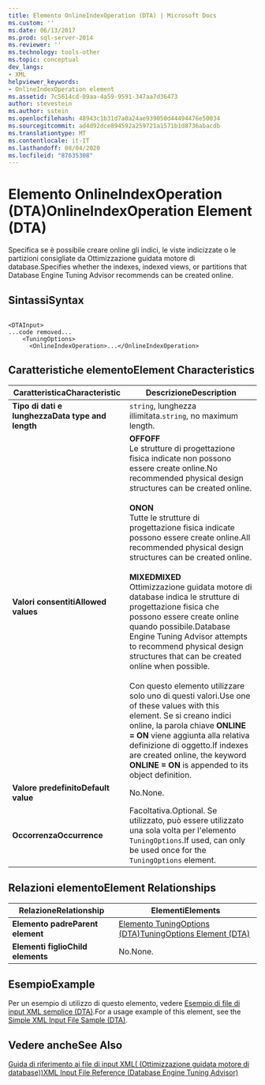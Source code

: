 ```yaml
---
title: Elemento OnlineIndexOperation (DTA) | Microsoft Docs
ms.custom: ''
ms.date: 06/13/2017
ms.prod: sql-server-2014
ms.reviewer: ''
ms.technology: tools-other
ms.topic: conceptual
dev_langs:
- XML
helpviewer_keywords:
- OnlineIndexOperation element
ms.assetid: 7c5614cd-09aa-4a59-9591-347aa7d36473
author: stevestein
ms.author: sstein
ms.openlocfilehash: 48943c1b31d7a0a24ae939050d44494476e50034
ms.sourcegitcommit: ad4d92dce894592a259721a1571b1d8736abacdb
ms.translationtype: MT
ms.contentlocale: it-IT
ms.lasthandoff: 08/04/2020
ms.locfileid: "87635308"
---
```

# <a name="onlineindexoperation-element-dta"></a><span data-ttu-id="a695b-102">Elemento OnlineIndexOperation (DTA)</span><span class="sxs-lookup"><span data-stu-id="a695b-102">OnlineIndexOperation Element (DTA)</span></span>
  <span data-ttu-id="a695b-103">Specifica se è possibile creare online gli indici, le viste indicizzate o le partizioni consigliate da Ottimizzazione guidata motore di database.</span><span class="sxs-lookup"><span data-stu-id="a695b-103">Specifies whether the indexes, indexed views, or partitions that Database Engine Tuning Advisor recommends can be created online.</span></span>  
  
## <a name="syntax"></a><span data-ttu-id="a695b-104">Sintassi</span><span class="sxs-lookup"><span data-stu-id="a695b-104">Syntax</span></span>  
  
```  
  
<DTAInput>  
...code removed...  
    <TuningOptions>  
      <OnlineIndexOperation>...</OnlineIndexOperation>  
```  
  
## <a name="element-characteristics"></a><span data-ttu-id="a695b-105">Caratteristiche elemento</span><span class="sxs-lookup"><span data-stu-id="a695b-105">Element Characteristics</span></span>  
  
|<span data-ttu-id="a695b-106">Caratteristica</span><span class="sxs-lookup"><span data-stu-id="a695b-106">Characteristic</span></span>|<span data-ttu-id="a695b-107">Descrizione</span><span class="sxs-lookup"><span data-stu-id="a695b-107">Description</span></span>|  
|--------------------|-----------------|  
|<span data-ttu-id="a695b-108">**Tipo di dati e lunghezza**</span><span class="sxs-lookup"><span data-stu-id="a695b-108">**Data type and length**</span></span>|<span data-ttu-id="a695b-109">`string`, lunghezza illimitata.</span><span class="sxs-lookup"><span data-stu-id="a695b-109">`string`, no maximum length.</span></span>|  
|<span data-ttu-id="a695b-110">**Valori consentiti**</span><span class="sxs-lookup"><span data-stu-id="a695b-110">**Allowed values**</span></span>|<span data-ttu-id="a695b-111">**OFF**</span><span class="sxs-lookup"><span data-stu-id="a695b-111">**OFF**</span></span><br /> <span data-ttu-id="a695b-112">Le strutture di progettazione fisica indicate non possono essere create online.</span><span class="sxs-lookup"><span data-stu-id="a695b-112">No recommended physical design structures can be created online.</span></span><br /><br /> <span data-ttu-id="a695b-113">**ON**</span><span class="sxs-lookup"><span data-stu-id="a695b-113">**ON**</span></span><br /> <span data-ttu-id="a695b-114">Tutte le strutture di progettazione fisica indicate possono essere create online.</span><span class="sxs-lookup"><span data-stu-id="a695b-114">All recommended physical design structures can be created online.</span></span><br /><br /> <span data-ttu-id="a695b-115">**MIXED**</span><span class="sxs-lookup"><span data-stu-id="a695b-115">**MIXED**</span></span><br /> <span data-ttu-id="a695b-116">Ottimizzazione guidata motore di database indica le strutture di progettazione fisica che possono essere create online quando possibile.</span><span class="sxs-lookup"><span data-stu-id="a695b-116">Database Engine Tuning Advisor attempts to recommend physical design structures that can be created online when possible.</span></span><br /><br /> <span data-ttu-id="a695b-117">Con questo elemento utilizzare solo uno di questi valori.</span><span class="sxs-lookup"><span data-stu-id="a695b-117">Use one of these values with this element.</span></span> <span data-ttu-id="a695b-118">Se si creano indici online, la parola chiave **ONLINE = ON** viene aggiunta alla relativa definizione di oggetto.</span><span class="sxs-lookup"><span data-stu-id="a695b-118">If indexes are created online, the keyword **ONLINE = ON** is appended to its object definition.</span></span>|  
|<span data-ttu-id="a695b-119">**Valore predefinito**</span><span class="sxs-lookup"><span data-stu-id="a695b-119">**Default value**</span></span>|<span data-ttu-id="a695b-120">No.</span><span class="sxs-lookup"><span data-stu-id="a695b-120">None.</span></span>|  
|<span data-ttu-id="a695b-121">**Occorrenza**</span><span class="sxs-lookup"><span data-stu-id="a695b-121">**Occurrence**</span></span>|<span data-ttu-id="a695b-122">Facoltativa.</span><span class="sxs-lookup"><span data-stu-id="a695b-122">Optional.</span></span> <span data-ttu-id="a695b-123">Se utilizzato, può essere utilizzato una sola volta per l'elemento `TuningOptions`.</span><span class="sxs-lookup"><span data-stu-id="a695b-123">If used, can only be used once for the `TuningOptions` element.</span></span>|  
  
## <a name="element-relationships"></a><span data-ttu-id="a695b-124">Relazioni elemento</span><span class="sxs-lookup"><span data-stu-id="a695b-124">Element Relationships</span></span>  
  
|<span data-ttu-id="a695b-125">Relazione</span><span class="sxs-lookup"><span data-stu-id="a695b-125">Relationship</span></span>|<span data-ttu-id="a695b-126">Elementi</span><span class="sxs-lookup"><span data-stu-id="a695b-126">Elements</span></span>|  
|------------------|--------------|  
|<span data-ttu-id="a695b-127">**Elemento padre**</span><span class="sxs-lookup"><span data-stu-id="a695b-127">**Parent element**</span></span>|[<span data-ttu-id="a695b-128">Elemento TuningOptions &#40;DTA&#41;</span><span class="sxs-lookup"><span data-stu-id="a695b-128">TuningOptions Element &#40;DTA&#41;</span></span>](tuningoptions-element-dta.md)|  
|<span data-ttu-id="a695b-129">**Elementi figlio**</span><span class="sxs-lookup"><span data-stu-id="a695b-129">**Child elements**</span></span>|<span data-ttu-id="a695b-130">No.</span><span class="sxs-lookup"><span data-stu-id="a695b-130">None.</span></span>|  
  
## <a name="example"></a><span data-ttu-id="a695b-131">Esempio</span><span class="sxs-lookup"><span data-stu-id="a695b-131">Example</span></span>  
 <span data-ttu-id="a695b-132">Per un esempio di utilizzo di questo elemento, vedere [Esempio di file di input XML semplice &#40;DTA&#41;](simple-xml-input-file-sample-dta.md).</span><span class="sxs-lookup"><span data-stu-id="a695b-132">For a usage example of this element, see the [Simple XML Input File Sample &#40;DTA&#41;](simple-xml-input-file-sample-dta.md).</span></span>  
  
## <a name="see-also"></a><span data-ttu-id="a695b-133">Vedere anche</span><span class="sxs-lookup"><span data-stu-id="a695b-133">See Also</span></span>  
 [<span data-ttu-id="a695b-134">Guida di riferimento ai file di input XML&#40; (Ottimizzazione guidata motore di database)&#41;</span><span class="sxs-lookup"><span data-stu-id="a695b-134">XML Input File Reference &#40;Database Engine Tuning Advisor&#41;</span></span>](xml-input-file-reference-database-engine-tuning-advisor.md)  
  
  
